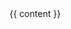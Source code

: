 <!DOCTYPE HTML>
<html lang="zh-CN">
    <head>
        <meta charset="UTF-8"/>
        <title>{{ page.title }} - Minecraft 模组教程 - CoolCLK</title>
    </head>
    <body>
        <div class="markdown">
            {{ content }}
        </div>
    </body>
</html>